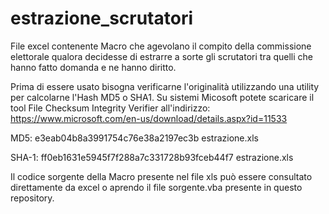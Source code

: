 # estrazione_scrutatori
File excel contenente Macro che agevolano il compito della commissione elettorale qualora decidesse di estrarre a sorte gli scrutatori tra quelli che hanno fatto domanda e ne hanno diritto.

Prima di essere usato bisogna verificarne l'originalità utilizzando una utility per calcolarne l'Hash MD5 o SHA1.
Su sistemi Micosoft potete scaricare il tool File Checksum Integrity Verifier all'indirizzo: https://www.microsoft.com/en-us/download/details.aspx?id=11533

MD5:    e3eab04b8a3991754c76e38a2197ec3b              estrazione.xls
 
SHA-1:  ff0eb1631e5945f7f288a7c331728b93fceb44f7      estrazione.xls

Il codice sorgente della Macro presente nel file xls può essere consultato direttamente da excel o aprendo il file sorgente.vba presente in questo repository.
